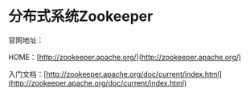 # 分布式系统Zookeeper

官网地址：

HOME：[http://zookeeper.apache.org/](http://zookeeper.apache.org/)

入门文档：[http://zookeeper.apache.org/doc/current/index.html](http://zookeeper.apache.org/doc/current/index.html)




